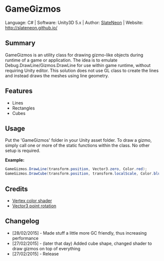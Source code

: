 # GameGizmos
Language: C# | Software: Unity3D 5.x | Author: [SlateNeon](https://github.com/SlateNeon) | Website: http://slateneon.github.io/

## Summary
GameGizmos is an utility class for drawing gizmo-like objects during runtime of a game or application. The idea is to emulate Debug.DrawLine/Gizmos.DrawLine for use within game runtime, without requiring Unity editor. This solution does not use GL class to create the lines and instead draws the meshes using line geometry.

## Features
* Lines
* Rectangles
* Cubes

## Usage
Put the 'GameGizmos' folder in your Unity asset folder. To draw a gizmo, simply call one or more of the static functions within the class. No other setup is required.

**Example:**
```cs
GameGizmos.DrawLine(transform.position, Vector3.zero, Color.red);
GameGizmos.DrawCube(transform.position, transform.localScale, Color.blue, transform.localRotation);
```

## Credits
* [Vertex color shader](http://wiki.unity3d.com/index.php/VertexColorUnlit)
* [Vector3 point rotation](http://answers.unity3d.com/questions/532297/rotate-a-vector-around-a-certain-point.html)

## Changelog
* [28/02/2015] - Made stuff a little more GC friendly, thus increasing performance
* [27/02/2015] - (later that day) Added cube shape, changed shader to draw gizmos on top of everything
* [27/02/2015] - Release